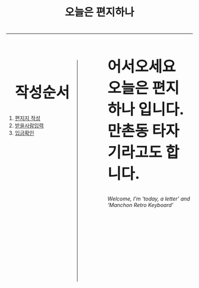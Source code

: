 
<html>
    <head>
        <meta charset="utf-8"/>
        <title> 오늘은편지하나</title>
        <style>
        header{
               border-bottom : 2px gray solid;
                padding : 20px;
           }
           ol{
               border-right: 2px gray solid;
               float: left;
               height:600px;
               padding-right:20px;
           }
           article{
               padding-left:250px;
               
   }
 h2{font-size: 40px;}
 </style>
     
</head>
    
    
 <body>
    <header>
            <h1> 오늘은 편지하나</h1>
        </header>
         <nav>
            <ol>
                <h2>작성순서</h2>
                    <li><a href = "http://localhost:8080/write.html" >편지지 작성</a></li>
                   <li><a href = "http://localhost:8080/receive.html" >받을사람입력</a></li>
                <li><a href = "http://localhost:8080/pay.html" >입금확인</a></li></ol>
        </nav>
 <article>
            <ul>
              <h2>어서오세요 오늘은 편지하나 입니다. 만촌동 타자기라고도 합니다.</h2>
                <h6>Welcome, I'm 'today, a letter' and 'Manchon Retro Keyboard'  </h6>
                    
</ul>
        </article>
  </body>
    
    
    
</html>

